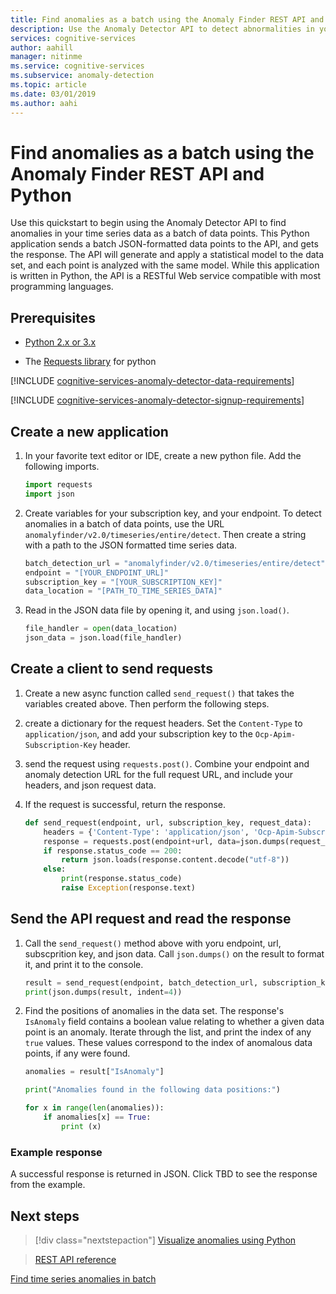 ```yaml
---
title: Find anomalies as a batch using the Anomaly Finder REST API and Python | Microsoft Docs
description: Use the Anomaly Detector API to detect abnormalities in your data series as a batch.
services: cognitive-services
author: aahill
manager: nitinme
ms.service: cognitive-services
ms.subservice: anomaly-detection
ms.topic: article
ms.date: 03/01/2019
ms.author: aahi
---
```


# Find anomalies as a batch using the Anomaly Finder REST API and Python

Use this quickstart to begin using the Anomaly Detector API to find anomalies in your time series data as a batch of data points. This Python application sends a batch JSON-formatted data points to the API, and gets the response. The API will generate and apply a statistical model to the data set, and each point is analyzed with the same model. While this application is written in Python, the API is a RESTful Web service compatible with most programming languages.

## Prerequisites

- [Python 2.x or 3.x](https://www.python.org/downloads/)

- The [Requests library](http://docs.python-requests.org) for python

[!INCLUDE [cognitive-services-anomaly-detector-data-requirements](../../../../../includes/cognitive-services-anomaly-detector-data-requirements.md)]

[!INCLUDE [cognitive-services-anomaly-detector-signup-requirements](../../../../../includes/cognitive-services-anomaly-detector-signup-requirements.md)]

## Create a new application

1. In your favorite text editor or IDE, create a new python file. Add the following imports.

    ```python
    import requests
    import json
    ```

2. Create variables for your subscription key, and your endpoint. To detect anomalies in a batch of data points, use the URL `anomalyfinder/v2.0/timeseries/entire/detect`. Then create a string with a path to the JSON formatted time series data.

    ```python
    batch_detection_url = "anomalyfinder/v2.0/timeseries/entire/detect"
    endpoint = "[YOUR_ENDPOINT_URL]"
    subscription_key = "[YOUR_SUBSCRIPTION_KEY]"
    data_location = "[PATH_TO_TIME_SERIES_DATA]"
    ```

3. Read in the JSON data file by opening it, and using `json.load()`. 

    ```python
    file_handler = open(data_location)
    json_data = json.load(file_handler)
    ```

## Create a client to send requests

1. Create a new async function called `send_request()` that takes the variables created above. Then perform the following steps.

2. create a dictionary for the request headers. Set the `Content-Type` to `application/json`, and add your subscription key to the `Ocp-Apim-Subscription-Key` header.

3. send the request using `requests.post()`. Combine your endpoint and anomaly detection URL for the full request URL, and include your headers, and json request data. 

4. If the request is successful, return the response.  
    
    ```python
    def send_request(endpoint, url, subscription_key, request_data):
        headers = {'Content-Type': 'application/json', 'Ocp-Apim-Subscription-Key': subscription_key}
        response = requests.post(endpoint+url, data=json.dumps(request_data), headers=headers)
        if response.status_code == 200:
            return json.loads(response.content.decode("utf-8"))
        else:
            print(response.status_code)
            raise Exception(response.text)
    ```

## Send the API request and read the response

1. Call the `send_request()` method above with yoru endpoint, url, subscprition key, and json data. Call `json.dumps()` on the result to format it, and print it to the console.

    ```python
    result = send_request(endpoint, batch_detection_url, subscription_key, json_data)
    print(json.dumps(result, indent=4))
    ```

2. Find the positions of anomalies in the data set. The response's `IsAnomaly` field contains a boolean value relating to whether a given data point is an anomaly. Iterate through the list, and print the index of any `true` values. These values correspond to the index of anomalous data points, if any were found.

    ```python
    anomalies = result["IsAnomaly"]
    
    print("Anomalies found in the following data positions:")
    
    for x in range(len(anomalies)):
        if anomalies[x] == True:
            print (x)
    ```

### Example response

A successful response is returned in JSON. Click TBD to see the response from the example.

## Next steps

> [!div class="nextstepaction"]
> [Visualize anomalies using Python](../tutorials/visualize-anomalies-using-python.md)

> [REST API reference](https://westus2.dev.cognitive.microsoft.com/docs/services/AnomalyFinderV2/operations/post-timeseries-entire-detect)

[Find time series anomalies in batch](https://westus2.dev.cognitive.microsoft.com/docs/services/AnomalyFinderV2/operations/post-timeseries-entire-detect) 
